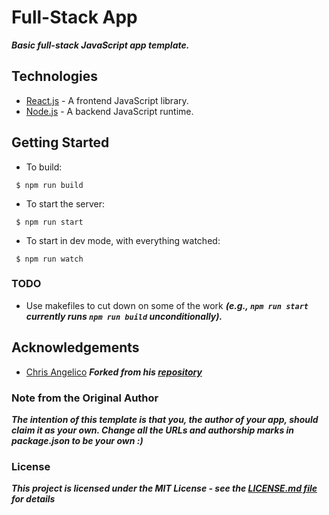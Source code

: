 # Full-Stack App #

***Basic full-stack JavaScript app template.***

## Technologies ##
 * [React.js](https://facebook.github.io/react/) - A frontend JavaScript library.
 * [Node.js](https://nodejs.org/en/) - A backend JavaScript runtime.

## Getting Started ##

* To build:
 ```
  $ npm run build
 ```

* To start the server:
 ```
  $ npm run start
 ```

* To start in dev mode, with everything watched:
 ```
  $ npm run watch
 ```

### TODO ###
* Use makefiles to cut down on some of the work
***(e.g., `npm run start` currently runs `npm run build` unconditionally).***

## Acknowledgements ##
 * [Chris Angelico](https://gist.github.com/Rosuav)
 ***Forked from his [repository](https://github.com/Rosuav/full-stack-app)***

### Note from the Original Author ###
***The intention of this template is that you, the author of your app, should claim it as your own. Change all the URLs and authorship marks in package.json to be your own :)***

### License ###
***This project is licensed under the MIT License - see the [LICENSE.md file](https://github.com/Rosuav/full-stack-app/blob/master/LICENSE) for details***
